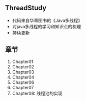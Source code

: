 ## ThreadStudy
* 代码来自华章图书的《Java多线程》
* 对java多线程的学习和知识点的梳理
* 持续更新

## 章节
1. Chapter01
2. Chapter02
3. Chapter03
4. Chapter04
5. Chapter06
7. Chapter07
8. Chapter08: 线程池的实现
